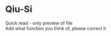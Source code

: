 # Qiu-Si
Quick read - only preview of file
</br>
<font stype="font-size:20px;">Add what function you think of, please correct it</font>
